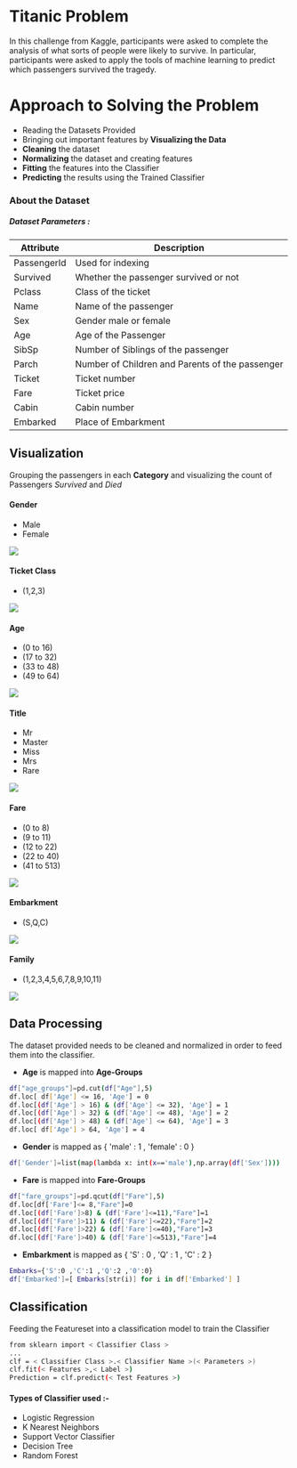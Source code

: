 # Titanic Problem

In this challenge from Kaggle, participants were asked to complete the analysis of what sorts of people were likely to survive. In particular, participants were asked to apply the tools of machine learning to predict which passengers survived the tragedy.
# Approach to Solving the Problem
  - Reading the Datasets Provided
  - Bringing out important features by **Visualizing the Data**
  - **Cleaning** the dataset
  - **Normalizing** the dataset and creating features
  - **Fitting** the features into the Classifier
  - **Predicting** the results using the Trained Classifier
### About the Dataset
##### **Dataset Parameters :**
###
| Attribute | Description |
| ------ | ------ |
| PassengerId| Used for indexing |
| Survived | Whether the passenger survived or not |
| Pclass | Class of the ticket |
| Name | Name of the passenger |
| Sex | Gender male or female |
| Age | Age of the Passenger |
| SibSp | Number of Siblings of the passenger |
| Parch | Number of Children and Parents of the passenger |
| Ticket |Ticket number|
| Fare | Ticket price |
| Cabin | Cabin number |
| Embarked | Place of Embarkment |

## Visualization
Grouping the passengers in each **Category** and visualizing the count of Passengers *Survived* and *Died*
#### Gender
  - Male
  - Female
<img src="./Visualize/Images2/gender.png" />

#### Ticket Class
  - (1,2,3)
<img src="./Visualize/Images2/class.png" />

#### Age
  - (0 to 16) 
  - (17 to 32)
  - (33 to 48)
  - (49 to 64)
<img src="./Visualize/Images2/age.png" />

#### Title
  - Mr
  - Master
  - Miss
  - Mrs
  - Rare
<img src="./Visualize/Images2/title.png" />

#### Fare
  - (0 to 8) 
  - (9 to 11)
  - (12 to 22)
  - (22 to 40)
  - (41 to 513)
<img src="./Visualize/Images2/fare.png" />

#### Embarkment
  - (S,Q,C)
<img src="./Visualize/Images2/embarkment.png" />

#### Family
  - (1,2,3,4,5,6,7,8,9,10,11)
<img src="./Visualize/Images2/family.png" />

## Data Processing 
The dataset provided needs to be cleaned and normalized in order to feed them into the classifier.
  - **Age** is mapped into **Age-Groups**
  ```sh
df["age_groups"]=pd.cut(df["Age"],5)
df.loc[ df['Age'] <= 16, 'Age'] = 0
df.loc[(df['Age'] > 16) & (df['Age'] <= 32), 'Age'] = 1
df.loc[(df['Age'] > 32) & (df['Age'] <= 48), 'Age'] = 2
df.loc[(df['Age'] > 48) & (df['Age'] <= 64), 'Age'] = 3
df.loc[ df['Age'] > 64, 'Age'] = 4
  ```
  - **Gender** is mapped as { 'male' : 1 , 'female' : 0 }
  ```sh
df['Gender']=list(map(lambda x: int(x=='male'),np.array(df['Sex'])))
  ```
  - **Fare** is mapped into **Fare-Groups**
```sh
df["fare_groups"]=pd.qcut(df["Fare"],5)
df.loc[df['Fare']<= 8,"Fare"]=0
df.loc[(df['Fare']>8) & (df['Fare']<=11),"Fare"]=1
df.loc[(df['Fare']>11) & (df['Fare']<=22),"Fare"]=2
df.loc[(df['Fare']>22) & (df['Fare']<=40),"Fare"]=3
df.loc[(df['Fare']>40) & (df['Fare']<=513),"Fare"]=4
```
  - **Embarkment** is mapped as { 'S' : 0 , 'Q' : 1 , 'C' : 2 }
```sh
Embarks={'S':0 ,'C':1 ,'Q':2 ,'0':0}
df['Embarked']=[ Embarks[str(i)] for i in df['Embarked'] ]
```
## Classification
Feeding the Featureset into a classification model to train the Classifier
```sh
from sklearn import < Classifier Class >
...
clf = < Classifier Class >.< Classifier Name >(< Parameters >)
clf.fit(< Features >,< Label >)
Prediction = clf.predict(< Test Features >)
```
#### Types of Classifier used :-
- Logistic Regression
- K Nearest Neighbors
- Support Vector Classifier
- Decision Tree
- Random Forest

